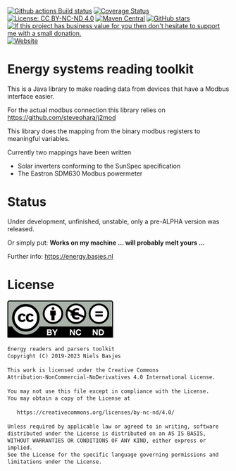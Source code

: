 [![Github actions Build status](https://img.shields.io/github/actions/workflow/status/nielsbasjes/energy/build.yml?branch=main)](https://github.com/nielsbasjes/energy/actions)
[![Coverage Status](https://img.shields.io/codecov/c/github/nielsbasjes/energy)](https://app.codecov.io/gh/nielsbasjes/energy)
[![License: CC BY-NC-ND 4.0](https://img.shields.io/badge/License-CC%20BY--NC--ND%204.0-lightgrey.svg)](https://creativecommons.org/licenses/by-nc-nd/4.0/)
[![Maven Central](https://img.shields.io/maven-central/v/nl.basjes.energy/energy-parent.svg)](https://central.sonatype.com/namespace/nl.basjes.energy)
[![GitHub stars](https://img.shields.io/github/stars/nielsbasjes/energy?label=GitHub%20stars)](https://github.com/nielsbasjes/energy/stargazers)
[![If this project has business value for you then don't hesitate to support me with a small donation.](https://img.shields.io/badge/Donations-via%20Paypal-blue.svg)](https://www.paypal.me/nielsbasjes)
[![Website](https://img.shields.io/badge/https://-energy.basjes.nl-blue.svg)](https://energy.basjes.nl/)

Energy systems reading toolkit
=======================

This is a Java library to make reading data from devices that have a Modbus interface easier.

For the actual modbus connection this library relies on https://github.com/steveohara/j2mod

This library does the mapping from the binary modbus registers to meaningful variables.

Currently two mappings have been written

- Solar inverters conforming to the SunSpec specification
- The Eastron SDM630 Modbus powermeter

Status
====
Under development, unfinished, unstable, only a pre-ALPHA version was released.


Or simply put: **Works on my machine ... will probably melt yours ...**

Further info:  https://energy.basjes.nl

License
=======

![Creative Commons Attribution-NonCommercial-NoDerivatives 4.0 International License](docs/by-nc-nd.eu.svg)

    Energy readers and parsers toolkit
    Copyright (C) 2019-2023 Niels Basjes

    This work is licensed under the Creative Commons
    Attribution-NonCommercial-NoDerivatives 4.0 International License.

    You may not use this file except in compliance with the License.
    You may obtain a copy of the License at

       https://creativecommons.org/licenses/by-nc-nd/4.0/

    Unless required by applicable law or agreed to in writing, software
    distributed under the License is distributed on an AS IS BASIS,
    WITHOUT WARRANTIES OR CONDITIONS OF ANY KIND, either express or implied.
    See the License for the specific language governing permissions and
    limitations under the License.

